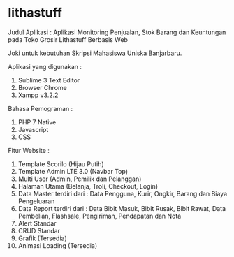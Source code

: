 # lithastuff
Judul Aplikasi :  Aplikasi Monitoring Penjualan, Stok Barang dan Keuntungan pada Toko Grosir Lithastuff Berbasis Web

Joki untuk kebutuhan Skripsi Mahasiswa Uniska Banjarbaru.

Aplikasi yang digunakan :
1. Sublime 3 Text Editor
2. Browser Chrome
3. Xampp v3.2.2

Bahasa Pemograman :
1. PHP 7 Native
2. Javascript
3. CSS

Fitur Website :
1. Template Scorilo (Hijau Putih)
2. Template Admin LTE 3.0 (Navbar Top) 
3. Multi User (Admin, Pemilik dan Pelanggan)
4. Halaman Utama (Belanja, Troli, Checkout, Login)
5. Data Master terdiri dari : Data Pengguna, Kurir, Ongkir, Barang dan Biaya Pengeluaran
6. Data Report terdiri dari : Data Bibit Masuk, Bibit Rusak, Bibit Rawat, Data Pembelian, Flashsale, Pengiriman, Pendapatan dan Nota
7. Alert Standar
8. CRUD Standar
9. Grafik (Tersedia)
10. Animasi Loading (Tersedia)
